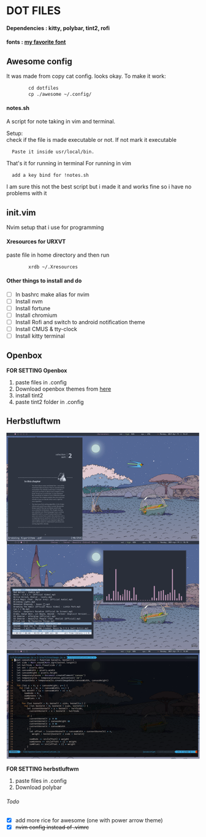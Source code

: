 # DOT FILES

#### Dependencies : kitty, polybar, tint2, rofi
#### fonts : [my favorite font](https://github.com/sainnhe/icursive-nerd-font/wiki/Preview#hack-icursive-s12)

## Awesome config
It was made from copy cat config. looks okay.
To make it work:
            
            cd dotfiles
            cp ./awesome ~/.config/

#### notes.sh
A script for note taking in vim and terminal.

Setup:   
      check if the file is made executable or not. If not mark it executable   
      
      Paste it inside usr/local/bin.

That's it for running in terminal 
For running in vim             
      
      add a key bind for !notes.sh


I am sure this not the best script but i made it and works fine so i have no problems with it

## init.vim

Nvim setup that i use for programming


#### Xresources for URXVT

paste file in home directory and then run
            
            xrdb ~/.Xresources

#### Other things to install and do
- [ ] In bashrc make alias for nvim
- [ ] Install nvm
- [ ] Install fortune 
- [ ] Install chromium
- [ ] Install Rofi and switch to android notification theme
- [ ] Install CMUS & tty-clock
- [ ] Install kitty terminal

## Openbox 

**FOR SETTING Openbox**
1. paste files in .config
2. Download openbox themes from [here](https://github.com/addy-dclxvi/openbox-theme-collections)
3. install tint2 
4. paste tint2 folder in .config

## Herbstluftwm 

![Rice](./screenshots/nord-herbluftwm.png)

**FOR SETTING herbstluftwm**
1. paste files in .config
2. Download polybar

###### Todo
- [x] add more rice for awesome (one with power arrow theme)
- [x] ~~nvim config instead of .vimrc~~
